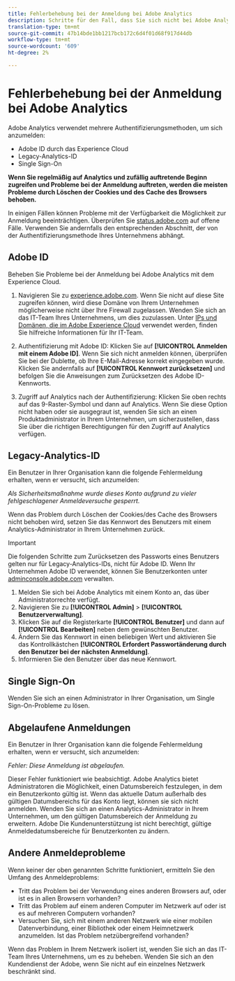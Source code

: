 ```yaml
---
title: Fehlerbehebung bei der Anmeldung bei Adobe Analytics
description: Schritte für den Fall, dass Sie sich nicht bei Adobe Analytics anmelden können.
translation-type: tm+mt
source-git-commit: 47b14bde1bb1217bcb172c6d4f01d68f917d44db
workflow-type: tm+mt
source-wordcount: '609'
ht-degree: 2%

---
```



# Fehlerbehebung bei der Anmeldung bei Adobe Analytics

Adobe Analytics verwendet mehrere Authentifizierungsmethoden, um sich anzumelden:

* Adobe ID durch das Experience Cloud
* Legacy-Analytics-ID
* Single Sign-On

**Wenn Sie regelmäßig auf Analytics und zufällig auftretende Beginn zugreifen und Probleme bei der Anmeldung auftreten, werden die meisten Probleme durch Löschen der Cookies und des Cache des Browsers behoben.**

In einigen Fällen können Probleme mit der Verfügbarkeit die Möglichkeit zur Anmeldung beeinträchtigen. Überprüfen Sie [status.adobe.com](https://status.adobe.com) auf offene Fälle. Verwenden Sie andernfalls den entsprechenden Abschnitt, der von der Authentifizierungsmethode Ihres Unternehmens abhängt.

## Adobe ID

Beheben Sie Probleme bei der Anmeldung bei Adobe Analytics mit dem Experience Cloud.

1. Navigieren Sie zu [experience.adobe.com](https://experience.adobe.com). Wenn Sie nicht auf diese Site zugreifen können, wird diese Domäne von Ihrem Unternehmen möglicherweise nicht über Ihre Firewall zugelassen. Wenden Sie sich an das IT-Team Ihres Unternehmens, um dies zuzulassen. Unter [IPs und Domänen, die im Adobe Experience Cloud](https://helpx.adobe.com/de/analytics/kb/adobe-ip-addresses.html) verwendet werden, finden Sie hilfreiche Informationen für Ihr IT-Team.

2. Authentifizierung mit Adobe ID: Klicken Sie auf **[!UICONTROL Anmelden mit einem Adobe ID]**. Wenn Sie sich nicht anmelden können, überprüfen Sie bei der Dublette, ob Ihre E-Mail-Adresse korrekt eingegeben wurde. Klicken Sie andernfalls auf **[!UICONTROL Kennwort zurücksetzen]** und befolgen Sie die Anweisungen zum Zurücksetzen des Adobe ID-Kennworts.

3. Zugriff auf Analytics nach der Authentifizierung: Klicken Sie oben rechts auf das 9-Raster-Symbol und dann auf Analytics. Wenn Sie diese Option nicht haben oder sie ausgegraut ist, wenden Sie sich an einen Produktadministrator in Ihrem Unternehmen, um sicherzustellen, dass Sie über die richtigen Berechtigungen für den Zugriff auf Analytics verfügen.

## Legacy-Analytics-ID

Ein Benutzer in Ihrer Organisation kann die folgende Fehlermeldung erhalten, wenn er versucht, sich anzumelden:

*Als Sicherheitsmaßnahme wurde dieses Konto aufgrund zu vieler fehlgeschlagener Anmeldeversuche gesperrt.*

Wenn das Problem durch Löschen der Cookies/des Cache des Browsers nicht behoben wird, setzen Sie das Kennwort des Benutzers mit einem Analytics-Administrator in Ihrem Unternehmen zurück.

>[!IMPORTANT]
>
>Die folgenden Schritte zum Zurücksetzen des Passworts eines Benutzers gelten nur für Legacy-Analytics-IDs, nicht für Adobe ID. Wenn Ihr Unternehmen Adobe ID verwendet, können Sie Benutzerkonten unter [adminconsole.adobe.com](https://adminconsole.adobe.com) verwalten.

1. Melden Sie sich bei Adobe Analytics mit einem Konto an, das über Administratorrechte verfügt.
2. Navigieren Sie zu **[!UICONTROL Admin]** > **[!UICONTROL Benutzerverwaltung]**.
3. Klicken Sie auf die Registerkarte **[!UICONTROL Benutzer]** und dann auf **[!UICONTROL Bearbeiten]** neben dem gewünschten Benutzer.
4. Ändern Sie das Kennwort in einen beliebigen Wert und aktivieren Sie das Kontrollkästchen **[!UICONTROL Erfordert Passwortänderung durch den Benutzer bei der nächsten Anmeldung]**.
5. Informieren Sie den Benutzer über das neue Kennwort.

## Single Sign-On

Wenden Sie sich an einen Administrator in Ihrer Organisation, um Single Sign-On-Probleme zu lösen.

## Abgelaufene Anmeldungen

Ein Benutzer in Ihrer Organisation kann die folgende Fehlermeldung erhalten, wenn er versucht, sich anzumelden:

*Fehler: Diese Anmeldung ist abgelaufen.*

Dieser Fehler funktioniert wie beabsichtigt. Adobe Analytics bietet Administratoren die Möglichkeit, einen Datumsbereich festzulegen, in dem ein Benutzerkonto gültig ist. Wenn das aktuelle Datum außerhalb des gültigen Datumsbereichs für das Konto liegt, können sie sich nicht anmelden. Wenden Sie sich an einen Analytics-Administrator in Ihrem Unternehmen, um den gültigen Datumsbereich der Anmeldung zu erweitern. Adobe Die Kundenunterstützung ist nicht berechtigt, gültige Anmeldedatumsbereiche für Benutzerkonten zu ändern.

## Andere Anmeldeprobleme

Wenn keiner der oben genannten Schritte funktioniert, ermitteln Sie den Umfang des Anmeldeproblems:

* Tritt das Problem bei der Verwendung eines anderen Browsers auf, oder ist es in allen Browsern vorhanden?
* Tritt das Problem auf einem anderen Computer im Netzwerk auf oder ist es auf mehreren Computern vorhanden?
* Versuchen Sie, sich mit einem anderen Netzwerk wie einer mobilen Datenverbindung, einer Bibliothek oder einem Heimnetzwerk anzumelden. Ist das Problem netzübergreifend vorhanden?

Wenn das Problem in Ihrem Netzwerk isoliert ist, wenden Sie sich an das IT-Team Ihres Unternehmens, um es zu beheben. Wenden Sie sich an den Kundendienst der Adobe, wenn Sie nicht auf ein einzelnes Netzwerk beschränkt sind.
